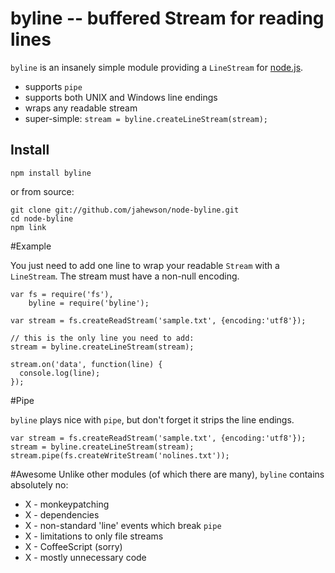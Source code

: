 # byline -- buffered Stream for reading lines

`byline` is an insanely simple module providing a `LineStream` for [node.js](http://nodejs.org/).

- supports `pipe`
- supports both UNIX and Windows line endings
- wraps any readable stream
- super-simple: `stream = byline.createLineStream(stream);`

## Install

    npm install byline

or from source:

    git clone git://github.com/jahewson/node-byline.git
	cd node-byline
	npm link

#Example
    
You just need to add one line to wrap your readable `Stream` with a `LineStream`. The stream must have a non-null encoding.

    var fs = require('fs'),	
        byline = require('byline');

	var stream = fs.createReadStream('sample.txt', {encoding:'utf8'});
	
	// this is the only line you need to add:
	stream = byline.createLineStream(stream);

	stream.on('data', function(line) {
	  console.log(line);
	});

#Pipe

`byline` plays nice with `pipe`, but don't forget it strips the line endings.

    var stream = fs.createReadStream('sample.txt', {encoding:'utf8'});
	stream = byline.createLineStream(stream);
	stream.pipe(fs.createWriteStream('nolines.txt'));

#Awesome
Unlike other modules (of which there are many), `byline` contains absolutely no:

- X - monkeypatching
- X - dependencies
- X - non-standard 'line' events which break `pipe`
- X - limitations to only file streams
- X - CoffeeScript (sorry)
- X -  mostly unnecessary code